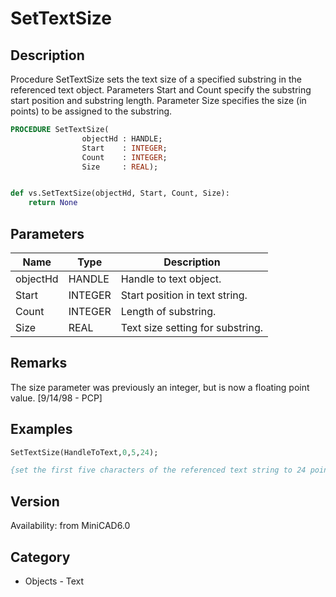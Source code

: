 # SetTextSize

## Description
Procedure SetTextSize sets the text size of a specified substring in the referenced text object. Parameters Start and Count specify the substring start position and substring length. Parameter Size specifies the size (in points) to be assigned to the substring.

```pascal
PROCEDURE SetTextSize(
				objectHd : HANDLE;
				Start    : INTEGER;
				Count    : INTEGER;
				Size     : REAL);
```

```python

def vs.SetTextSize(objectHd, Start, Count, Size):
    return None
```

## Parameters
|Name|Type|Description|
|---|---|---|
|objectHd|HANDLE|Handle to text object.|
|Start|INTEGER|Start position in text string.|
|Count|INTEGER|Length of substring.|
|Size|REAL|Text size setting for substring.|

## Remarks
The size parameter was previously an integer, but is now a floating point value. [9/14/98 - PCP]

## Examples
```pascal
SetTextSize(HandleToText,0,5,24);

{set the first five characters of the referenced text string to 24 point text}


```

## Version
Availability: from MiniCAD6.0
## Category
* Objects - Text

